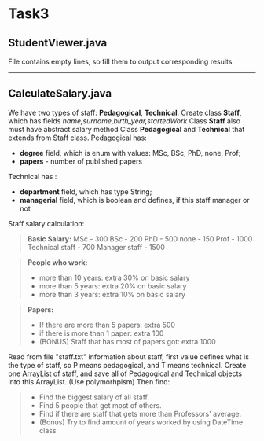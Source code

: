 Task3
===================

StudentViewer.java
-------------------
File contains empty lines, so fill them to output corresponding results

----------

CalculateSalary.java
-------------
We have two types of staff: **Pedagogical**, **Technical**.
Create class **Staff**, which has fields *name,surname,birth_year,startedWork*
Class **Staff** also must have abstract salary method
Class **Pedagogical** and **Technical** that extends from Staff class.
Pedagogical has:

 - **degree** field, which is enum with values: MSc, BSc, PhD, none, Prof; 
 - **papers** - number of published papers

Technical has :

- **department** field, which has type String; 
- **managerial** field, which is boolean and defines, if this staff manager or not

Staff salary calculation:

> **Basic Salary:**
MSc - 300
BSc - 200
PhD - 500
none - 150
Prof - 1000
Technical staff - 700
Manager staff - 1500



> **People who work:** 
>   - more than 10 years: extra 30% on basic salary
>   - more than 5 years: extra 20% on basic salary
>   - more than 3 years: extra 10% on basic salary
> 

> **Papers:**
>  - If there are more than 5 papers: extra 500
>  - if there is more than 1 paper: extra 100
>  - (BONUS) Staff that has most of papers got: extra 1000







Read from file "staff.txt" information about staff, first value defines what is the type of staff, so P means pedagogical, and T means technical.
Create one ArrayList of staff, and save all of Pedagogical and Technical objects into this ArrayList. (Use polymorhpism)
Then find:
> - Find the biggest salary of all staff.
> - Find 5 people that get most of others.
> - Find if there are staff that gets more than Professors' average.
> - (Bonus) Try to find amount of years worked by using DateTime class
 

